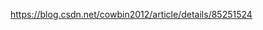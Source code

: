 https://blog.csdn.net/cowbin2012/article/details/85251524





















































